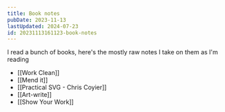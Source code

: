 ```yaml
---
title: Book notes
pubDate: 2023-11-13
lastUpdated: 2024-07-23
id: 20231113161123-book-notes
---
```


I read a bunch of books, here's the mostly raw notes I take on them as I'm reading

- [[Work Clean]]
- [[Mend it]]
- [[Practical SVG - Chris Coyier]]
- [[Art-write]]
- [[Show Your Work]]
